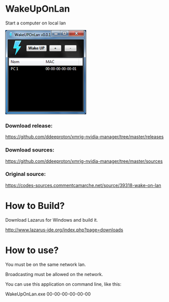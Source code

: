 # WakeUpOnLan
Start a computer on local lan

![](preview.png)

### Download release:

https://github.com/ddeeproton/xmrig-nvidia-manager/tree/master/releases

### Download sources:

https://github.com/ddeeproton/xmrig-nvidia-manager/tree/master/sources

### Original source: 

https://codes-sources.commentcamarche.net/source/39318-wake-on-lan

# How to Build?

Download Lazarus for Windows and build it. 

http://www.lazarus-ide.org/index.php?page=downloads

# How to use?

You must be on the same network lan. 

Broadcasting must be allowed on the network.

You can use this application on command line, like this:

WakeUpOnLan.exe 00-00-00-00-00-00
